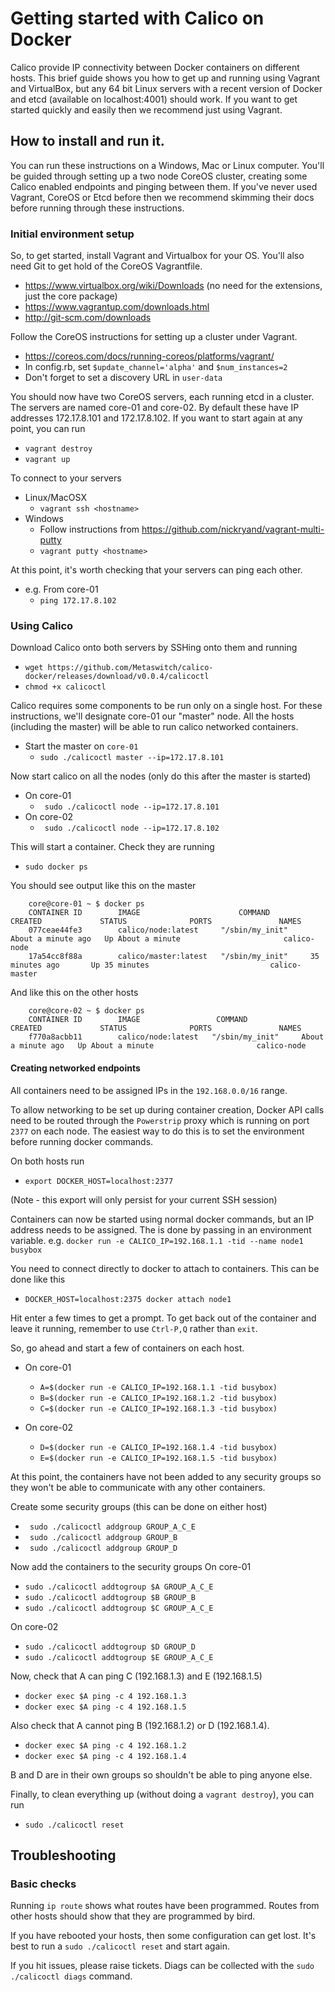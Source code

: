 # Getting started with Calico on Docker

Calico provide IP connectivity between Docker containers on different hosts. This brief guide shows you how to get up and running using Vagrant and VirtualBox, but any 64 bit Linux servers with a recent version of Docker and etcd (available on localhost:4001) should work. If you want to get started quickly and easily then we recommend just using Vagrant.

## How to install and run it.

You can run these instructions on a Windows, Mac or Linux computer. You'll be guided through setting up a two node CoreOS cluster, creating some Calico enabled endpoints and pinging between them. If you've never used Vagrant, CoreOS or Etcd before then we recommend skimming their docs before running through these instructions.

### Initial environment setup
So, to get started, install Vagrant and Virtualbox for your OS. You'll also need Git to get hold of the CoreOS Vagrantfile.
* https://www.virtualbox.org/wiki/Downloads (no need for the extensions, just the core package)
* https://www.vagrantup.com/downloads.html
* http://git-scm.com/downloads

Follow the CoreOS instructions for setting up a cluster under Vagrant.
* https://coreos.com/docs/running-coreos/platforms/vagrant/
* In config.rb, set `$update_channel='alpha'` and `$num_instances=2`
* Don't forget to set a discovery URL in `user-data`

You should now have two CoreOS servers, each running etcd in a cluster. The servers are named core-01 and core-02.  By default these have IP addresses 172.17.8.101 and 172.17.8.102. If you want to start again at any point, you can run

* `vagrant destroy`
* `vagrant up`

To connect to your servers
* Linux/MacOSX
   * `vagrant ssh <hostname>`
* Windows
   * Follow instructions from https://github.com/nickryand/vagrant-multi-putty
   * `vagrant putty <hostname>`

At this point, it's worth checking that your servers can ping each other.
* e.g. From core-01
   * `ping 172.17.8.102`

### Using Calico
Download Calico onto both servers by SSHing onto them and running
* `wget https://github.com/Metaswitch/calico-docker/releases/download/v0.0.4/calicoctl`
* `chmod +x calicoctl`

Calico requires some components to be run only on a single host. For these instructions, we'll designate core-01 our "master" node. All the hosts (including the master) will be able to run calico networked containers.

* Start the master on `core-01`
  * `sudo ./calicoctl master --ip=172.17.8.101`

Now start calico on all the nodes (only do this after the master is started)
* On core-01
   * ` sudo ./calicoctl node --ip=172.17.8.101`
* On core-02
   * ` sudo ./calicoctl node --ip=172.17.8.102`

This will start a container. Check they are running
* `sudo docker ps`

You should see output like this on the master

```
    core@core-01 ~ $ docker ps
    CONTAINER ID        IMAGE                      COMMAND                CREATED             STATUS              PORTS               NAMES
    077ceae44fe3        calico/node:latest     "/sbin/my_init"     About a minute ago   Up About a minute                       calico-node
    17a54cc8f88a        calico/master:latest   "/sbin/my_init"     35 minutes ago       Up 35 minutes                           calico-master

```
And like this on the other hosts
```
    core@core-02 ~ $ docker ps
    CONTAINER ID        IMAGE                 COMMAND                CREATED             STATUS              PORTS               NAMES
    f770a8acbb11        calico/node:latest   "/sbin/my_init"     About a minute ago   Up About a minute                       calico-node

```

#### Creating networked endpoints
All containers need to be assigned IPs in the `192.168.0.0/16` range.

To allow networking to be set up during container creation, Docker API calls need to be routed through the `Powerstrip` proxy which is running on port `2377` on each node. The easiest way to do this is to set the environment before running docker commands.

On both hosts run
* `export DOCKER_HOST=localhost:2377`

(Note - this export will only persist for your current SSH session)

Containers can now be started using normal docker commands, but an IP address needs to be assigned. The is done by passing in an environment variable. e.g. `docker run -e CALICO_IP=192.168.1.1 -tid --name node1 busybox`

You need to connect directly to docker to attach to containers. This can be done like this
* `DOCKER_HOST=localhost:2375 docker attach node1`

Hit enter a few times to get a prompt. To get back out of the container and leave it running, remember to use `Ctrl-P,Q` rather than `exit`.

So, go ahead and start a few of containers on each host.
* On core-01
   * `A=$(docker run -e CALICO_IP=192.168.1.1 -tid busybox)`
   * `B=$(docker run -e CALICO_IP=192.168.1.2 -tid busybox)`
   * `C=$(docker run -e CALICO_IP=192.168.1.3 -tid busybox)`
   
* On core-02
   * `D=$(docker run -e CALICO_IP=192.168.1.4 -tid busybox)`
   * `E=$(docker run -e CALICO_IP=192.168.1.5 -tid busybox)`

At this point, the containers have not been added to any security groups so they won't be able to communicate with any other containers.

Create some security groups (this can be done on either host)
* ` sudo ./calicoctl addgroup GROUP_A_C_E`
* ` sudo ./calicoctl addgroup GROUP_B`
* ` sudo ./calicoctl addgroup GROUP_D`

Now add the containers to the security groups
On core-01
* `sudo ./calicoctl addtogroup $A GROUP_A_C_E`
* `sudo ./calicoctl addtogroup $B GROUP_B`
* `sudo ./calicoctl addtogroup $C GROUP_A_C_E`

On core-02
* `sudo ./calicoctl addtogroup $D GROUP_D`
* `sudo ./calicoctl addtogroup $E GROUP_A_C_E`

Now, check that A can ping C (192.168.1.3) and E (192.168.1.5)

* `docker exec $A ping -c 4 192.168.1.3`
* `docker exec $A ping -c 4 192.168.1.5`

Also check that A cannot ping B (192.168.1.2) or D (192.168.1.4).
* `docker exec $A ping -c 4 192.168.1.2`
* `docker exec $A ping -c 4 192.168.1.4`

B and D are in their own groups so shouldn't be able to ping anyone else.

Finally, to clean everything up (without doing a `vagrant destroy`), you can run
* `sudo ./calicoctl reset`

## Troubleshooting

### Basic checks
Running `ip route` shows what routes have been programmed. Routes from other hosts should show that they are programmed by bird.

If you have rebooted your hosts, then some configuration can get lost. It's best to run a `sudo ./calicoctl reset` and start again.

If you hit issues, please raise tickets. Diags can be collected with the `sudo ./calicoctl diags` command.
